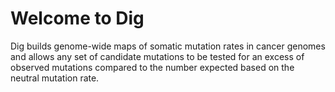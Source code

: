 # Welcome to Dig
Dig builds genome-wide maps of somatic mutation rates in cancer genomes and allows any set of candidate mutations to be tested for an excess of observed mutations compared to the number expected based on the neutral mutation rate.
